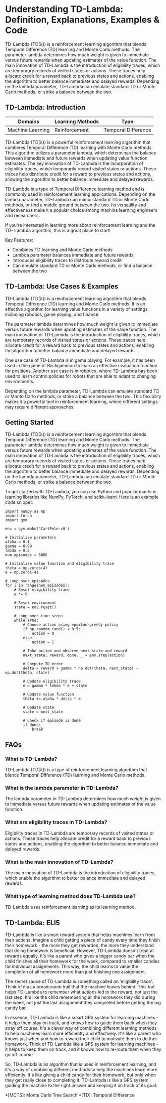 # Understanding TD-Lambda: Definition, Explanations, Examples & Code

TD-Lambda (TD(λ)) is a reinforcement learning algorithm that blends Temporal
Difference (TD) learning and Monte Carlo methods. The parameter lambda
determines how much weight is given to immediate versus future rewards when
updating estimates of the value function. The main innovation of TD-Lambda is
the introduction of eligibility traces, which are temporary records of visited
states or actions. These traces help allocate credit for a reward back to
previous states and actions, enabling the algorithm to better balance
immediate and delayed rewards. Depending on the lambda parameter, TD-Lambda
can emulate standard TD or Monte Carlo methods, or strike a balance between
the two.

## TD-Lambda: Introduction

Domains | Learning Methods | Type  
---|---|---  
Machine Learning | Reinforcement | Temporal Difference  
  
TD-Lambda (TD(λ)) is a powerful reinforcement learning algorithm that combines
Temporal Difference (TD) learning with Monte Carlo methods. This algorithm
utilizes a parameter lambda, which determines the balance between immediate
and future rewards when updating value function estimates. The key innovation
of TD-Lambda is the incorporation of eligibility traces, which temporarily
record visited states or actions. These traces help distribute credit for a
reward to previous states and actions, allowing the algorithm to better
balance immediate and delayed rewards.

TD-Lambda is a type of Temporal Difference learning method and is commonly
used in reinforcement learning applications. Depending on the lambda
parameter, TD-Lambda can mimic standard TD or Monte Carlo methods, or find a
middle ground between the two. Its versatility and effectiveness make it a
popular choice among machine learning engineers and researchers.

If you're interested in learning more about reinforcement learning and the TD-
Lambda algorithm, this is a great place to start!

Key Features:

  * Combines TD learning and Monte Carlo methods
  * Lambda parameter balances immediate and future rewards
  * Introduces eligibility traces to distribute reward credit
  * Can emulate standard TD or Monte Carlo methods, or find a balance between the two

## TD-Lambda: Use Cases & Examples

TD-Lambda (TD(λ)) is a reinforcement learning algorithm that blends Temporal
Difference (TD) learning and Monte Carlo methods. It is an effective algorithm
for learning value functions in a variety of settings, including robotics,
game playing, and finance.

The parameter lambda determines how much weight is given to immediate versus
future rewards when updating estimates of the value function. The main
innovation of TD-Lambda is the introduction of eligibility traces, which are
temporary records of visited states or actions. These traces help allocate
credit for a reward back to previous states and actions, enabling the
algorithm to better balance immediate and delayed rewards.

One use case of TD-Lambda is in game playing. For example, it has been used in
the game of Backgammon to learn an effective evaluation function for
positions. Another use case is in robotics, where TD-Lambda has been used to
learn control policies for robots that are able to adapt to changing
environments.

Depending on the lambda parameter, TD-Lambda can emulate standard TD or Monte
Carlo methods, or strike a balance between the two. This flexibility makes it
a powerful tool in reinforcement learning, where different settings may
require different approaches.

## Getting Started

TD-Lambda (TD(λ)) is a reinforcement learning algorithm that blends Temporal
Difference (TD) learning and Monte Carlo methods. The parameter lambda
determines how much weight is given to immediate versus future rewards when
updating estimates of the value function. The main innovation of TD-Lambda is
the introduction of eligibility traces, which are temporary records of visited
states or actions. These traces help allocate credit for a reward back to
previous states and actions, enabling the algorithm to better balance
immediate and delayed rewards. Depending on the lambda parameter, TD-Lambda
can emulate standard TD or Monte Carlo methods, or strike a balance between
the two.

To get started with TD-Lambda, you can use Python and popular machine learning
libraries like NumPy, PyTorch, and scikit-learn. Here is an example code
snippet:

    
    
    
    import numpy as np
    import torch
    import gym
    
    env = gym.make('CartPole-v0')
    
    # Initialize parameters
    alpha = 0.1
    gamma = 0.99
    lmbda = 0.5
    num_episodes = 5000
    
    # Initialize value function and eligibility trace
    theta = np.zeros(4)
    e = np.zeros(4)
    
    # Loop over episodes
    for i in range(num_episodes):
        # Reset eligibility trace
        e *= 0
        
        # Reset environment
        state = env.reset()
        
        # Loop over time steps
        while True:
            # Choose action using epsilon-greedy policy
            if np.random.rand() < 0.5:
                action = 0
            else:
                action = 1
            
            # Take action and observe next state and reward
            next_state, reward, done, _ = env.step(action)
            
            # Compute TD error
            delta = reward + gamma * np.dot(theta, next_state) - np.dot(theta, state)
            
            # Update eligibility trace
            e = gamma * lmbda * e + state
            
            # Update value function
            theta += alpha * delta * e
            
            # Update state
            state = next_state
            
            # Check if episode is done
            if done:
                break
    
    

## FAQs

### What is TD-Lambda?

TD-Lambda (TD(λ)) is a type of reinforcement learning algorithm that blends
Temporal Difference (TD) learning and Monte Carlo methods.

### What is the lambda parameter in TD-Lambda?

The lambda parameter in TD-Lambda determines how much weight is given to
immediate versus future rewards when updating estimates of the value function.

### What are eligibility traces in TD-Lambda?

Eligibility traces in TD-Lambda are temporary records of visited states or
actions. These traces help allocate credit for a reward back to previous
states and actions, enabling the algorithm to better balance immediate and
delayed rewards.

### What is the main innovation of TD-Lambda?

The main innovation of TD-Lambda is the introduction of eligibility traces,
which enable the algorithm to better balance immediate and delayed rewards.

### What type of learning method does TD-Lambda use?

TD-Lambda uses reinforcement learning as its learning method.

## TD-Lambda: ELI5

TD-Lambda is like a smart reward system that helps machines learn from their actions. Imagine a child getting a piece of candy every time they finish their homework - the more they get rewarded, the more they understand that doing homework is beneficial.  However, TD-Lambda doesn't treat all rewards equally. It's like a parent who gives a bigger candy bar when the child finishes all their homework for the week, compared to smaller candies for individual assignments. This way, the child learns to value the completion of all homework more than just finishing one assignment.

The secret sauce of TD-Lambda is something called an 'eligibility trace'. Think of it as a breadcrumb trail that the machine leaves behind. This trail helps TD-Lambda to remember what actions led to the reward, not just the last step. It's like the child remembering all the homework they did during the week, not just the last assignment they completed before getting the big candy bar.

In essence, TD-Lambda is like a smart GPS system for learning machines - it helps them stay on track, and knows how to guide them back when they stray off course. It's a clever way of combining different learning methods to help machines learn more efficiently and effectively. It's like a parent who knows just when and how to reward their child to motivate them to do their homework.  Think of TD-Lambda like a GPS system for learning machines - it helps to keep them on track, and it knows how to re-route them when they go off course.

So, TD-Lambda is an algorithm that is used in reinforcement learning, and it's a way of combining different methods to help the machines learn more
efficiently. It's like giving a child candy for their homework, but only when they get really close to completing it. TD-Lambda is like a GPS system,
guiding the machine to the right answer and keeping it on track of its goal.

  *[MCTS]: Monte Carlo Tree Search
  *[TD]: Temporal Difference
